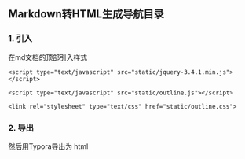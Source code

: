 ## Markdown转HTML生成导航目录

### 1. 引入

在md文档的顶部引入样式

```
<script type="text/javascript" src="static/jquery-3.4.1.min.js"></script>

<script type="text/javascript" src="static/outline.js"></script>

<link rel="stylesheet" type="text/css" href="static/outline.css">
```

### 2. 导出

然后用Typora导出为 html
